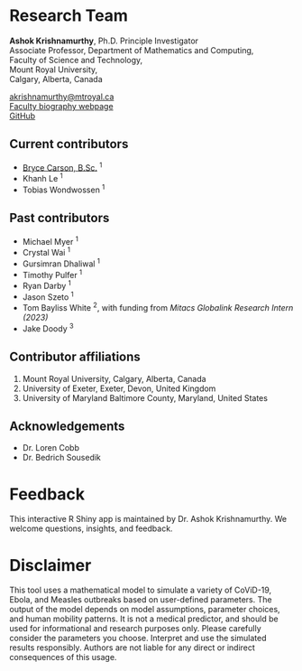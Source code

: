 # **Research Team**
**Ashok Krishnamurthy**, Ph.D.
<addres>
Principle Investigator<br>
Associate Professor, Department of Mathematics and Computing,<br>
Faculty of Science and Technology,<br>
Mount Royal University,<br>
Calgary, Alberta, Canada
</address>

[akrishnamurthy@mtroyal.ca](mailto:akrishnamurthy@mtroyal.ca)<br>
[Faculty biography webpage](https://bit.ly/2YKrXjX)<br>
[GitHub](https://github.com/ashokkrish/)

## Current contributors
<!-- TODO: It is more appropriate to give people's credentials at the time of their
work on the project, I suppose. Maybe I'm biased, because I might be the only
B.Sc. in the list. -->
- [Bryce Carson, B.Sc.](https://github.com/bryce-carson) <sup>1</sup>
- Khanh Le <sup>1</sup>
- Tobias Wondwossen <sup>1</sup>

## Past contributors
- Michael Myer <sup>1</sup>
- Crystal Wai <sup>1</sup>
- Gursimran Dhaliwal <sup>1</sup>
- Timothy Pulfer <sup>1</sup>
- Ryan Darby <sup>1</sup>
- Jason Szeto <sup>1</sup>
- Tom Bayliss White <sup>2</sup>, with funding from *Mitacs Globalink Research Intern (2023)*
- Jake Doody <sup>3</sup>

## Contributor affiliations
1. Mount Royal University, Calgary, Alberta, Canada
2. University of Exeter, Exeter, Devon, United Kingdom
3. University of Maryland Baltimore County, Maryland, United States

## Acknowledgements
- Dr. Loren Cobb
- Dr. Bedrich Sousedik

# Feedback
This interactive R Shiny app is maintained by Dr. Ashok Krishnamurthy. We
  welcome questions, insights, and feedback.

# Disclaimer
This tool uses a mathematical model to simulate a variety of CoViD-19, Ebola, and
Measles outbreaks based on user-defined parameters. The output of the model
depends on model assumptions, parameter choices, and human mobility patterns. It
is not a medical predictor, and should be used for informational and research
purposes only. Please carefully consider the parameters you choose. Interpret
and use the simulated results responsibly. Authors are not liable for any direct
or indirect consequences of this usage.
